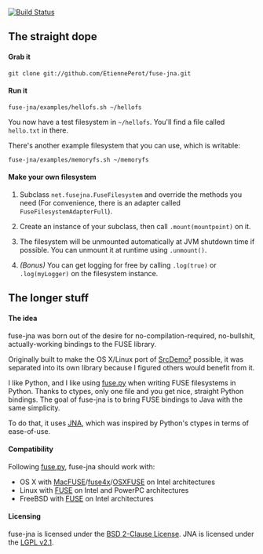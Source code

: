 [![Build Status](https://travis-ci.org/EtiennePerot/fuse-jna.png)](https://travis-ci.org/EtiennePerot/fuse-jna)

## The straight dope
#### Grab it

    git clone git://github.com/EtiennePerot/fuse-jna.git

#### Run it

    fuse-jna/examples/hellofs.sh ~/hellofs

You now have a test filesystem in `~/hellofs`.
You'll find a file called `hello.txt` in there.

There's another example filesystem that you can use, which is writable:

    fuse-jna/examples/memoryfs.sh ~/memoryfs

#### Make your own filesystem

1. Subclass `net.fusejna.FuseFilesystem` and override the methods you need (For convenience, there is an adapter called `FuseFilesystemAdapterFull`).

2. Create an instance of your subclass, then call `.mount(mountpoint)` on it.

3. The filesystem will be unmounted automatically at JVM shutdown time if possible. You can unmount it at runtime using `.unmount()`.

4. *(Bonus)* You can get logging for free by calling `.log(true)` or `.log(myLogger)` on the filesystem instance.

## The longer stuff
#### The idea
fuse-jna was born out of the desire for no-compilation-required, no-bullshit, actually-working bindings to the FUSE library.

Originally built to make the OS X/Linux port of [SrcDemo²] possible, it was separated into its own library because I figured others would benefit from it.

I like Python, and I like using [fuse.py] when writing FUSE filesystems in Python. Thanks to ctypes, only one file and you get nice, straight Python bindings.
The goal of fuse-jna is to bring FUSE bindings to Java with the same simplicity.

To do that, it uses [JNA], which was inspired by Python's ctypes in terms of ease-of-use.

#### Compatibility

Following [fuse.py], fuse-jna should work with:

* OS X with [MacFUSE]/[fuse4x]/[OSXFUSE] on Intel architectures
* Linux with [FUSE][Linux-Fuse] on Intel and PowerPC architectures
* FreeBSD with [FUSE][FreeBSD-Fuse] on Intel architectures

#### Licensing
fuse-jna is licensed under the [BSD 2-Clause License].
JNA is licensed under the [LGPL v2.1].

[SrcDemo²]: https://github.com/EtiennePerot/srcdemo2
[fuse.py]: http://code.google.com/p/fusepy/source/browse/trunk/fuse.py
[JNA]: https://github.com/twall/jna
[MacFUSE]: http://code.google.com/p/macfuse/
[fuse4x]: http://fuse4x.org/
[OSXFUSE]: http://osxfuse.github.com/
[Linux-FUSE]: http://fuse.sourceforge.net/
[FreeBSD-FUSE]: http://wiki.freebsd.org/FuseFilesystem
[BSD 2-Clause License]: http://www.opensource.org/licenses/bsd-license.php
[LGPL v2.1]: http://www.opensource.org/licenses/lgpl-2.1.php
